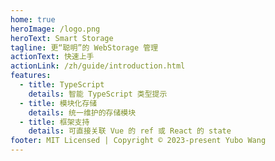 ```yaml
---
home: true
heroImage: /logo.png
heroText: Smart Storage
tagline: 更“聪明”的 WebStorage 管理
actionText: 快速上手
actionLink: /zh/guide/introduction.html
features:
  - title: TypeScript
    details: 智能 TypeScript 类型提示
  - title: 模块化存储
    details: 统一维护的存储模块
  - title: 框架支持
    details: 可直接关联 Vue 的 ref 或 React 的 state
footer: MIT Licensed | Copyright © 2023-present Yubo Wang
---
```

